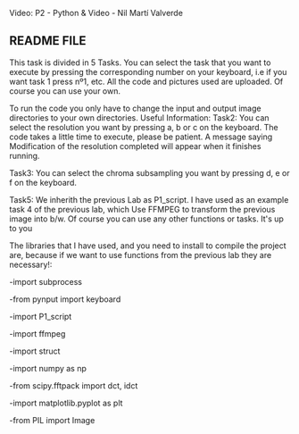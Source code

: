 
Video: P2 - Python & Video - Nil Martí Valverde

README FILE
----------------------------------------------------------------------------------------
This task is divided in 5 Tasks. You can select the task that you want to execute
by pressing the corresponding number on your keyboard, i.e if you want task 1 press nº1, etc.
All the code and pictures used are uploaded. Of course you can use your own.

To run the code you only have to change the input and output image directories to your own directories.
Useful Information:
Task2: You can select the resolution you want by pressing a, b or c on the keyboard. The code takes a little time to execute, please be patient.
A message saying Modification of the resolution completed will appear when it finishes running.

Task3: You can select the chroma subsampling you want by pressing d, e or f on the keyboard.

Task5: We inherith the previous Lab as P1_script. I have used as an example task 4 of the previous lab, which Use FFMPEG to transform the previous image
into b/w. Of course you can use any other functions or tasks. It's up to you


The libraries that I have used, and you need to install to compile the project are, because if we want to use functions from the previous lab they are necessary!:

-import subprocess

-from pynput import keyboard


-import P1_script

-import ffmpeg

-import struct

-import numpy as np

-from scipy.fftpack import dct, idct

-import matplotlib.pyplot as plt

-from PIL import Image


